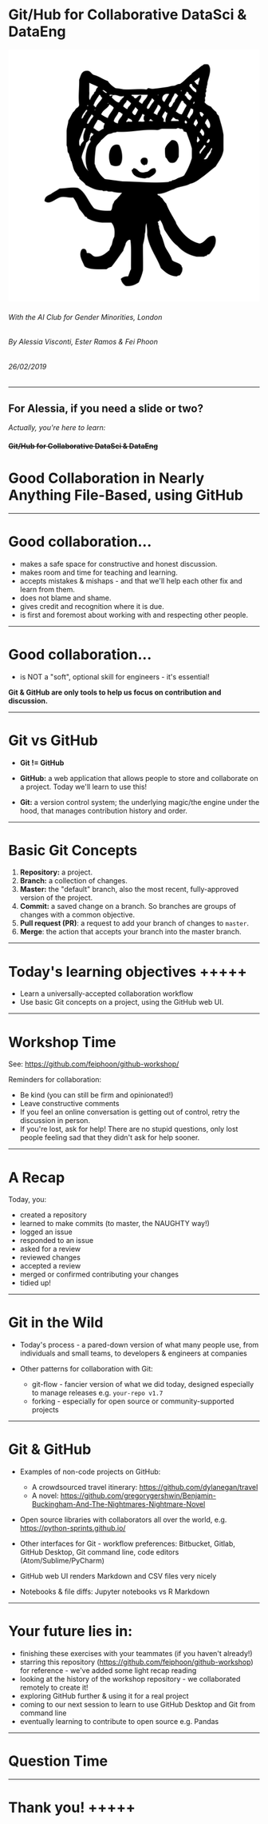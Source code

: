 <!--
$size: 4:3
$theme: gaia
template: invert
page_number: true
-->
# Git/Hub for Collaborative DataSci & DataEng

![50%](images/octocat.png)

###### *With the AI Club for Gender Minorities, London*
###### *By Alessia Visconti, Ester Ramos & Fei Phoon*
###### *26/02/2019*

---
For Alessia, if you need a slide or two?
---

*Actually, you're here to learn:*
#### ~~Git/Hub for Collaborative DataSci & DataEng~~
# Good Collaboration in Nearly Anything File-Based, using GitHub

---
# Good collaboration...

- makes a safe space for constructive and honest discussion.
- makes room and time for teaching and learning.
- accepts mistakes & mishaps - and that we'll help each other fix and learn from them.
- does not blame and shame.
- gives credit and recognition where it is due.
- is first and foremost about working with and respecting other people.

---
# Good collaboration...

- is NOT a "soft", optional skill for engineers - it's essential!

**Git & GitHub are only tools to help us focus on contribution and discussion.**

---
# Git vs GitHub

- **Git != GitHub**

- **GitHub:** a web application that allows people to store and collaborate on a project. Today we'll learn to use this!

- **Git:** a version control system; the underlying magic/the engine under the hood, that manages contribution history and order.

---
# Basic Git Concepts

1. **Repository:** a project.
2. **Branch:** a collection of changes.
3. **Master:** the "default" branch, also the most recent, fully-approved version of the project.
4. **Commit:** a saved change on a branch. So branches are groups of changes with a common objective.
5. **Pull request (PR)**: a request to add your branch of changes to `master`.
6. **Merge**: the action that accepts your branch into the master branch.

---
# Today's learning objectives +++++

- Learn a universally-accepted collaboration workflow
- Use basic Git concepts on a project, using the GitHub web UI.

---
# Workshop Time

See: https://github.com/feiphoon/github-workshop/

Reminders for collaboration:

- Be kind (you can still be firm and opinionated!)
- Leave constructive comments
- If you feel an online conversation is getting out of control, retry the discussion in person.
- If you're lost, ask for help! There are no stupid questions, only lost people feeling sad that they didn't ask for help sooner.

---
# A Recap

Today, you:

- created a repository
- learned to make commits (to master, the NAUGHTY way!)
- logged an issue
- responded to an issue
- asked for a review
- reviewed changes
- accepted a review
- merged or confirmed contributing your changes
- tidied up!

---
# Git in the Wild

- Today's process - a pared-down version of what many people use, from individuals and small teams, to developers & engineers at companies

- Other patterns for collaboration with Git:
  - git-flow - fancier version of what we did today, designed especially to manage releases e.g. `your-repo v1.7`
  - forking - especially for open source or community-supported projects

---
# Git & GitHub

- Examples of non-code projects on GitHub:
  - A crowdsourced travel itinerary: https://github.com/dylanegan/travel
  - A novel: https://github.com/gregorygershwin/Benjamin-Buckingham-And-The-Nightmares-Nightmare-Novel

- Open source libraries with collaborators all over the world, e.g. https://python-sprints.github.io/


- Other interfaces for Git - workflow preferences: Bitbucket, Gitlab, GitHub Desktop, Git command line, code editors (Atom/Sublime/PyCharm)


- GitHub web UI renders Markdown and CSV files very nicely
- Notebooks & file diffs: Jupyter notebooks vs R Markdown
---

# Your future lies in:

- finishing these exercises with your teammates (if you haven't already!)
- starring this repository (https://github.com/feiphoon/github-workshop) for reference - we've added some light recap reading
- looking at the history of the workshop repository - we collaborated remotely to create it!
- exploring GitHub further & using it for a real project
- coming to our next session to learn to use GitHub Desktop and Git from command line
- eventually learning to contribute to open source e.g. Pandas
---

# Question Time
---

# Thank you! +++++
